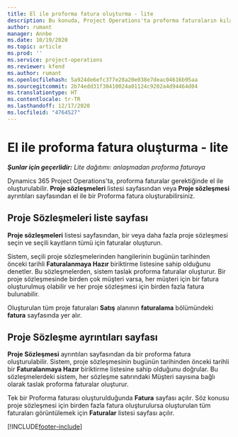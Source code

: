 ```yaml
---
title: El ile proforma fatura oluşturma - lite
description: Bu konuda, Project Operations'ta proforma faturaların kılavuzu oluşturma hakkında bilgiler sağlanmaktadır.
author: rumant
manager: Annbe
ms.date: 10/19/2020
ms.topic: article
ms.prod: ''
ms.service: project-operations
ms.reviewer: kfend
ms.author: rumant
ms.openlocfilehash: 5a924de6efc377e28a20e038e7deac04616b95aa
ms.sourcegitcommit: 2b74edd31f38410024a01124c9202a4d94464d04
ms.translationtype: HT
ms.contentlocale: tr-TR
ms.lasthandoff: 12/17/2020
ms.locfileid: "4764527"
---
```

# <a name="create-a-manual-proforma-invoice---lite"></a>El ile proforma fatura oluşturma - lite

_**Şunlar için geçerlidir:** Lite dağıtımı: anlaşmadan proforma faturaya_

Dynamics 365 Project Operations'ta, proforma faturalar gerektiğinde el ile oluşturulabilir. **Proje sözleşmeleri** listesi sayfasından veya **Proje sözleşmesi** ayrıntıları sayfasından el ile bir Proforma fatura oluşturabilirsiniz.

##  <a name="project-contracts-list-page"></a>Proje Sözleşmeleri liste sayfası

**Proje sözleşmeleri** listesi sayfasından, bir veya daha fazla proje sözleşmesi seçin ve seçili kayıtların tümü için faturalar oluşturun.

Sistem, seçili proje sözleşmelerinden hangilerinin bugünün tarihinden önceki tarihli **Faturalanmaya Hazır** biriktirme listesine sahip olduğunu denetler. Bu sözleşmelerden, sistem taslak proforma faturalar oluşturur. Bir proje sözleşmesinde birden çok müşteri varsa, her müşteri için bir fatura oluşturulmuş olabilir ve her proje sözleşmesi için birden fazla fatura bulunabilir.

Oluşturulan tüm proje faturaları **Satış** alanının **faturalama** bölümündeki **fatura** sayfasında yer alır.

## <a name="project-contract-details-page"></a>Proje Sözleşme ayrıntıları sayfası

**Proje Sözleşmesi** ayrıntıları sayfasından da bir proforma fatura oluşturulabilir. Sistem, proje sözleşmesinin bugünün tarihinden önceki tarihli bir **Faturalanmaya Hazır** biriktirme listesine sahip olduğunu doğrular. Bu sözleşmelerdeki sistem, her sözleşme satırındaki Müşteri sayısına bağlı olarak taslak proforma faturalar oluşturur.

Tek bir Proforma faturası oluşturulduğunda **Fatura** sayfası açılır. Söz konusu proje sözleşmesi için birden fazla fatura oluşturulursa oluşturulan tüm faturaları görüntülemek için **Faturalar** listesi sayfası açılır.


[!INCLUDE[footer-include](../../includes/footer-banner.md)]